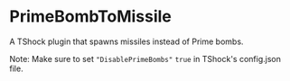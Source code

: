 # PrimeBombToMissile
A TShock plugin that spawns missiles instead of Prime bombs.

Note: Make sure to set ``"DisablePrimeBombs"`` ``true`` in TShock's config.json file.
